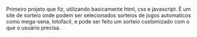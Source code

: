 Primeiro projeto que fiz, utilizando basicamente html, css e javascript. 
É um site de sorteio onde podem ser selecionados sorteios de jogos automaticos como mega-sena, lotofacil, e pode ser feito um sorteio customizado com o que o usuário precisa.
